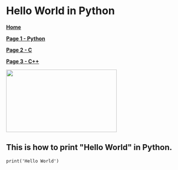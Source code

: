 # Hello World in Python

**[Home][H]**

**[Page 1 - Python][Python Page Link]**

**[Page 2 - C][C Page Link]**

**[Page 3 - C++][CPP Page Link]**

<img src="https://www.dataoptimal.com/wp-content/uploads/python-programming-for-beginners-2019-1024x574.jpg" width="300" height="170">

## This is how to print "Hello World" in Python.

```
print('Hello World')
```


[H]: https://github.com/yukun2h4ng/MD-Challenge
[Python Page Link]: https://github.com/yukun2h4ng/MD-Challenge/blob/main/Python.md
[C Page Link]: https://github.com/yukun2h4ng/MD-Challenge/blob/main/C.md
[CPP Page Link]: https://github.com/yukun2h4ng/MD-Challenge/blob/main/CPP.md
